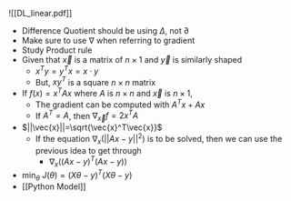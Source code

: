 ![[DL_linear.pdf]]
- Difference Quotient should be using $\Delta$, not $\partial$ 
- Make sure to use $\nabla$ when referring to gradient
- Study Product rule
- Given that $\vec x$ is a matrix of $n\times1$ and $\vec y$ is similarly shaped
	- $x^Ty=y^Tx=x\cdot y$ 
	- But, $xy^T$ is a square $n\times n$ matrix
- If $f(x)=x^TAx$ where $A$ is $n\times n$ and $\vec x$ is $n\times1$,
	- The gradient can be computed with $A^Tx+Ax$
	- If $A^T=A$, then $\nabla_{\vec{x}} f=2x^TA$
- $||\vec{x}||=\sqrt{\vec{x}^T\vec{x}}$ 
	- If the equation $\nabla_x(||Ax-y||^2)$ is to be solved, then we can use the previous idea to get through
		- $\nabla_x((Ax-y)^T(Ax-y))$
- ${\text{min}_\theta}\ J(\theta) = (X\theta - y)^T(X\theta-y)$
- [[Python Model]]